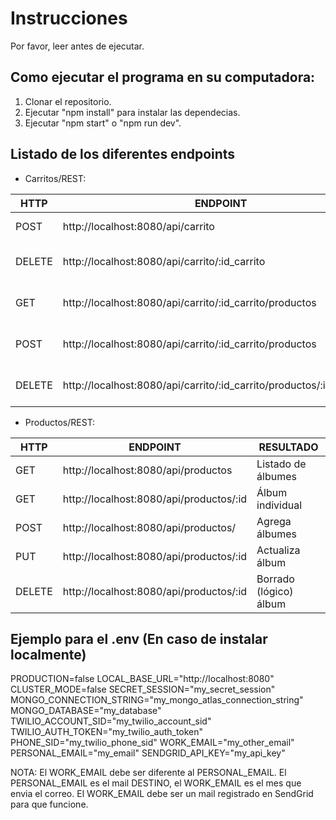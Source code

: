 # Instrucciones

Por favor, leer antes de ejecutar.

## Como ejecutar el programa en su computadora:

1. Clonar el repositorio.
2. Ejecutar "npm install" para instalar las dependecias.
3. Ejecutar "npm start" o "npm run dev".

## Listado de los diferentes endpoints

- Carritos/REST:

| HTTP   | ENDPOINT                                                             | RESULTADO                       |
| ------ | -------------------------------------------------------------------- | ------------------------------- |
| POST   | http://localhost:8080/api/carrito                                    | Agrega carrito                  |
| DELETE | http://localhost:8080/api/carrito/:id_carrito                        | Borrado (lógico) carrito        |
| GET    | http://localhost:8080/api/carrito/:id_carrito/productos              | Listado de productos en carrito |
| POST   | http://localhost:8080/api/carrito/:id_carrito/productos              | Agrega productos al carrito     |
| DELETE | http://localhost:8080/api/carrito/:id_carrito/productos/:id_producto | Borra un producto de un carrito |

- Productos/REST:

| HTTP   | ENDPOINT                                | RESULTADO              |
| ------ | --------------------------------------- | ---------------------- |
| GET    | http://localhost:8080/api/productos     | Listado de álbumes     |
| GET    | http://localhost:8080/api/productos/:id | Álbum individual       |
| POST   | http://localhost:8080/api/productos/    | Agrega álbumes         |
| PUT    | http://localhost:8080/api/productos/:id | Actualiza álbum        |
| DELETE | http://localhost:8080/api/productos/:id | Borrado (lógico) álbum |

## Ejemplo para el .env (En caso de instalar localmente)

PRODUCTION=false
LOCAL_BASE_URL="http://localhost:8080"
CLUSTER_MODE=false
SECRET_SESSION="my_secret_session"
MONGO_CONNECTION_STRING="my_mongo_atlas_connection_string"
MONGO_DATABASE="my_database"
TWILIO_ACCOUNT_SID="my_twilio_account_sid"
TWILIO_AUTH_TOKEN="my_twilio_auth_token"
PHONE_SID="my_twilio_phone_sid"
WORK_EMAIL="my_other_email"
PERSONAL_EMAIL="my_email"
SENDGRID_API_KEY="my_api_key"

NOTA: El WORK_EMAIL debe ser diferente al PERSONAL_EMAIL. El PERSONAL_EMAIL es el mail DESTINO, el WORK_EMAIL es el mes que envia el correo. El WORK_EMAIL debe ser un mail
registrado en SendGrid para que funcione.
